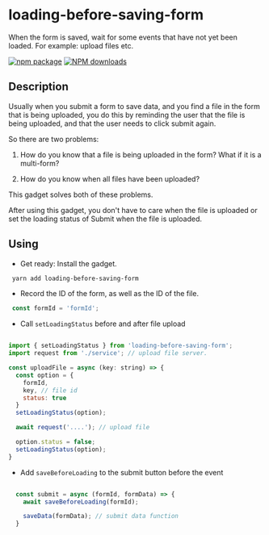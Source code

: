 # loading-before-saving-form
When the form is saved, wait for some events that have not yet been loaded. For example: upload files etc.

 [![npm package](https://img.shields.io/npm/v/loading-before-saving-form.svg?style=flat-square)](https://www.npmjs.org/package/loading-before-saving-form) 
 [![NPM downloads](http://img.shields.io/npm/dm/loading-before-saving-form.svg?style=flat-square)](http://npmjs.com/loading-before-saving-form)

 ## Description

 Usually when you submit a form to save data, and you find a file in the form that is being uploaded, you do this by reminding the user that the file is being uploaded, and that the user needs to click submit again.

 So there are two problems:

 1. How do you know that a file is being uploaded in the form? What if it is a multi-form?

 2. How do you know when all files have been uploaded?

 This gadget solves both of these problems.

 After using this gadget, you don't have to care when the file is uploaded or set the loading status of Submit when the file is uploaded.

 ## Using

 * Get ready: Install the gadget. 

 ```bash
  yarn add loading-before-saving-form
 ```

 * Record the ID of the form, as well as the ID of the file.

 ```js
  const formId = 'formId';

 ```

 * Call `setLoadingStatus` before and after file upload

 ```js 

 import { setLoadingStatus } from 'loading-before-saving-form';
 import request from './service'; // upload file server.

 const uploadFile = async (key: string) => {
   const option = {
     formId,
     key, // file id
     status: true
   }
   setLoadingStatus(option);

   await request('....'); // upload file

   option.status = false;
   setLoadingStatus(option);
 }

 ```

* Add `saveBeforeLoading` to the submit button before the event

```js

  const submit = async (formId, formData) => {
    await saveBeforeLoading(formId);

    saveData(formData); // submit data function
  }

```